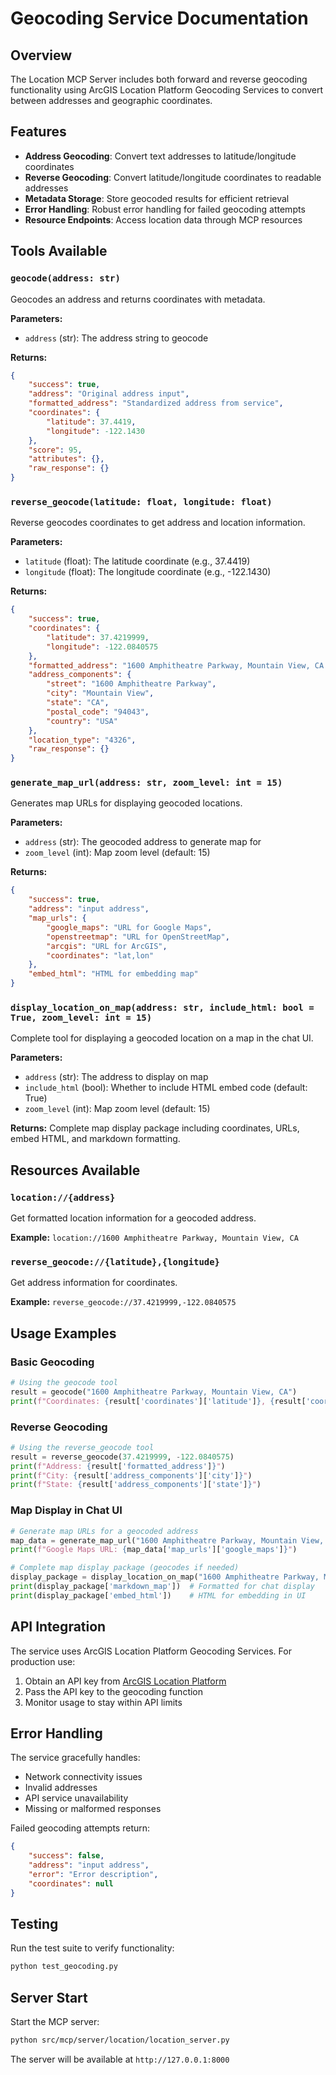 # Geocoding Service Documentation

## Overview
The Location MCP Server includes both forward and reverse geocoding functionality using ArcGIS Location Platform Geocoding Services to convert between addresses and geographic coordinates.

## Features
- **Address Geocoding**: Convert text addresses to latitude/longitude coordinates
- **Reverse Geocoding**: Convert latitude/longitude coordinates to readable addresses
- **Metadata Storage**: Store geocoded results for efficient retrieval
- **Error Handling**: Robust error handling for failed geocoding attempts
- **Resource Endpoints**: Access location data through MCP resources

## Tools Available

### `geocode(address: str)`
Geocodes an address and returns coordinates with metadata.

**Parameters:**
- `address` (str): The address string to geocode

**Returns:**
```json
{
    "success": true,
    "address": "Original address input",
    "formatted_address": "Standardized address from service",
    "coordinates": {
        "latitude": 37.4419,
        "longitude": -122.1430
    },
    "score": 95,
    "attributes": {},
    "raw_response": {}
}
```

### `reverse_geocode(latitude: float, longitude: float)`
Reverse geocodes coordinates to get address and location information.

**Parameters:**
- `latitude` (float): The latitude coordinate (e.g., 37.4419)
- `longitude` (float): The longitude coordinate (e.g., -122.1430)

**Returns:**
```json
{
    "success": true,
    "coordinates": {
        "latitude": 37.4219999,
        "longitude": -122.0840575
    },
    "formatted_address": "1600 Amphitheatre Parkway, Mountain View, CA 94043, USA",
    "address_components": {
        "street": "1600 Amphitheatre Parkway",
        "city": "Mountain View",
        "state": "CA",
        "postal_code": "94043",
        "country": "USA"
    },
    "location_type": "4326",
    "raw_response": {}
}
```

### `generate_map_url(address: str, zoom_level: int = 15)`
Generates map URLs for displaying geocoded locations.

**Parameters:**
- `address` (str): The geocoded address to generate map for
- `zoom_level` (int): Map zoom level (default: 15)

**Returns:**
```json
{
    "success": true,
    "address": "input address",
    "map_urls": {
        "google_maps": "URL for Google Maps",
        "openstreetmap": "URL for OpenStreetMap", 
        "arcgis": "URL for ArcGIS",
        "coordinates": "lat,lon"
    },
    "embed_html": "HTML for embedding map"
}
```

### `display_location_on_map(address: str, include_html: bool = True, zoom_level: int = 15)`
Complete tool for displaying a geocoded location on a map in the chat UI.

**Parameters:**
- `address` (str): The address to display on map
- `include_html` (bool): Whether to include HTML embed code (default: True)
- `zoom_level` (int): Map zoom level (default: 15)

**Returns:**
Complete map display package including coordinates, URLs, embed HTML, and markdown formatting.

## Resources Available

### `location://{address}`
Get formatted location information for a geocoded address.

**Example:** `location://1600 Amphitheatre Parkway, Mountain View, CA`

### `reverse_geocode://{latitude},{longitude}`
Get address information for coordinates.

**Example:** `reverse_geocode://37.4219999,-122.0840575`

## Usage Examples

### Basic Geocoding
```python
# Using the geocode tool
result = geocode("1600 Amphitheatre Parkway, Mountain View, CA")
print(f"Coordinates: {result['coordinates']['latitude']}, {result['coordinates']['longitude']}")
```

### Reverse Geocoding
```python
# Using the reverse_geocode tool
result = reverse_geocode(37.4219999, -122.0840575)
print(f"Address: {result['formatted_address']}")
print(f"City: {result['address_components']['city']}")
print(f"State: {result['address_components']['state']}")
```

### Map Display in Chat UI
```python
# Generate map URLs for a geocoded address
map_data = generate_map_url("1600 Amphitheatre Parkway, Mountain View, CA", zoom_level=15)
print(f"Google Maps URL: {map_data['map_urls']['google_maps']}")

# Complete map display package (geocodes if needed)
display_package = display_location_on_map("1600 Amphitheatre Parkway, Mountain View, CA")
print(display_package['markdown_map'])  # Formatted for chat display
print(display_package['embed_html'])    # HTML for embedding in UI
```

## API Integration
The service uses ArcGIS Location Platform Geocoding Services. For production use:

1. Obtain an API key from [ArcGIS Location Platform](https://location.arcgis.com/)
2. Pass the API key to the geocoding function
3. Monitor usage to stay within API limits

## Error Handling
The service gracefully handles:
- Network connectivity issues
- Invalid addresses
- API service unavailability
- Missing or malformed responses

Failed geocoding attempts return:
```json
{
    "success": false,
    "address": "input address",
    "error": "Error description",
    "coordinates": null
}
```

## Testing
Run the test suite to verify functionality:
```bash
python test_geocoding.py
```

## Server Start
Start the MCP server:
```bash
python src/mcp/server/location/location_server.py
```

The server will be available at `http://127.0.0.1:8000`